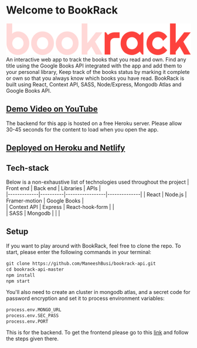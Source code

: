 # Welcome to BookRack

![bookrack](/assets/bookrack.png)
An interactive web app to track the books that you read and own. Find any title using the Google Books API integrated with the app and add them to your personal library,
Keep track of the books status by marking it complete or own so that you always know which books you have read. BookRack is built using React, Context API, SASS, Node/Express, Mongodb Atlas and Google Books API.

## [Demo Video on YouTube](https://youtu.be/e2J5Ckc1Ooc)

The backend for this app is hosted on a free Heroku server. Please allow 30-45 seconds for the content to load when you open the app.

## [Deployed on Heroku and Netlify](https://bookrack-sudokun.netlify.app/)

## Tech-stack

Below is a non-exhaustive list of technologies used throughout the project
| Front end | Back end | Libraries | APIs |  
|-------------|----------|-----------------|--------------|
| React | Node.js | Framer-motion | Google Books |  
| Context API | Express | React-hook-form | |  
| SASS | Mongodb | | |

## Setup

If you want to play around with BookRack, feel free to clone the repo. To start, please enter the following commands in your terminal:

```
git clone https://github.com/ManeeshBusi/bookrack-api.git
cd bookrack-api-master
npm install
npm start
```

You'll also need to create an cluster in mongodb atlas, and a secret code for password encryption and set it to process environment variables:

```
process.env.MONGO_URL
process.env.SEC_PASS
process.env.PORT
```

This is for the backend. To get the frontend please go to this [link](https://github.com/ManeeshBusi/bookrack-client) and follow the steps given there.
